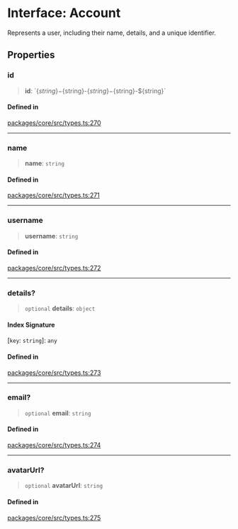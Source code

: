 # Interface: Account

Represents a user, including their name, details, and a unique identifier.

## Properties

### id

> **id**: \`$\{string\}-$\{string\}-$\{string\}-$\{string\}-$\{string\}\`

#### Defined in

[packages/core/src/types.ts:270](https://github.com/ai16z/eliza/blob/main/packages/core/src/types.ts#L270)

---

### name

> **name**: `string`

#### Defined in

[packages/core/src/types.ts:271](https://github.com/ai16z/eliza/blob/main/packages/core/src/types.ts#L271)

---

### username

> **username**: `string`

#### Defined in

[packages/core/src/types.ts:272](https://github.com/ai16z/eliza/blob/main/packages/core/src/types.ts#L272)

---

### details?

> `optional` **details**: `object`

#### Index Signature

\[`key`: `string`\]: `any`

#### Defined in

[packages/core/src/types.ts:273](https://github.com/ai16z/eliza/blob/main/packages/core/src/types.ts#L273)

---

### email?

> `optional` **email**: `string`

#### Defined in

[packages/core/src/types.ts:274](https://github.com/ai16z/eliza/blob/main/packages/core/src/types.ts#L274)

---

### avatarUrl?

> `optional` **avatarUrl**: `string`

#### Defined in

[packages/core/src/types.ts:275](https://github.com/ai16z/eliza/blob/main/packages/core/src/types.ts#L275)
